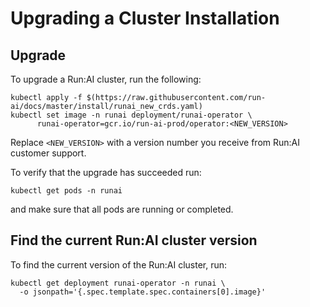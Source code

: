 # Upgrading a Cluster Installation

## Upgrade

To upgrade a Run:AI cluster, run the following:

``` shell 
kubectl apply -f $(https://raw.githubusercontent.com/run-ai/docs/master/install/runai_new_crds.yaml)
kubectl set image -n runai deployment/runai-operator \
      runai-operator=gcr.io/run-ai-prod/operator:<NEW_VERSION>
```

Replace ``<NEW_VERSION>`` with a version number you receive from Run:AI customer support.

To verify that the upgrade has succeeded run:

```
kubectl get pods -n runai
```

and make sure that all pods are running or completed.

## Find the current Run:AI cluster version

To find the current version of the Run:AI cluster, run:

```
kubectl get deployment runai-operator -n runai \
  -o jsonpath='{.spec.template.spec.containers[0].image}'
```
